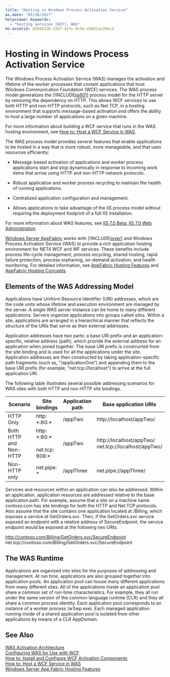 ```yaml
---
title: "Hosting in Windows Process Activation Service"
ms.date: "03/30/2017"
helpviewer_keywords: 
  - "hosting services [WCF], WAS"
ms.assetid: d2b9d226-15b7-41fc-8c9a-cb651ac20ecd
---
```

# Hosting in Windows Process Activation Service
The Windows Process Activation Service (WAS) manages the activation and lifetime of the worker processes that contain applications that host Windows Communication Foundation (WCF) services. The WAS process model generalizes the [!INCLUDE[iis601](../../../../includes/iis601-md.md)] process model for the HTTP server by removing the dependency on HTTP. This allows WCF services to use both HTTP and non-HTTP protocols, such as Net.TCP, in a hosting environment that supports message-based activation and offers the ability to host a large number of applications on a given machine.  
  
 For more information about building a WCF service that runs in the WAS hosting environment, see [How to: Host a WCF Service in WAS](../../../../docs/framework/wcf/feature-details/how-to-host-a-wcf-service-in-was.md).  
  
 The WAS process model provides several features that enable applications to be hosted in a way that is more robust, more manageable, and that uses resources efficiently:  
  
-   Message-based activation of applications and worker process applications start and stop dynamically in response to incoming work items that arrive using HTTP and non-HTTP network protocols.  
  
-   Robust application and worker process recycling to maintain the health of running applications.  
  
-   Centralized application configuration and management.  
  
-   Allows applications to take advantage of the IIS process model without requiring the deployment footprint of a full IIS installation.  
  
 For more information about WAS features, see [IIS 7.0 Beta: IIS 7.0 Web Administration](../../../../docs/framework/wcf/feature-details/hosting-in-windows-process-activation-service.md).  
  
 [Windows Server AppFabric](http://go.microsoft.com/fwlink/?LinkId=196496) works with [!INCLUDE[iisver](../../../../includes/iisver-md.md)] and Windows Process Activation Service (WAS) to provide a rich application hosting environment for NET4 WCF and WF services. These benefits include process life-cycle management, process recycling, shared hosting, rapid failure protection, process orphaning, on-demand activation, and health monitoring. For detailed information, see [AppFabric Hosting Features](http://go.microsoft.com/fwlink/?LinkId=196494) and [AppFabric Hosting Concepts](http://go.microsoft.com/fwlink/?LinkId=196495).  
  
## Elements of the WAS Addressing Model  
 Applications have Uniform Resource Identifier (URI) addresses, which are the code units whose lifetime and execution environment are managed by the server. A single WAS server instance can be home to many different applications. Servers organize applications into groups called *sites*. Within a site, applications are arranged in a hierarchical manner that reflects the structure of the URIs that serve as their external addresses.  
  
 Application addresses have two parts: a base URI prefix and an application-specific, relative address (path), which provide the external address for an application when joined together. The base URI prefix is constructed from the site binding and is used for all the applications under the site. Application addresses are then constructed by taking application-specific path fragments (such as, "/applicationOne") and appending them to the base URI prefix (for example, "net.tcp://localhost") to arrive at the full application URI.  
  
 The following table illustrates several possible addressing scenarios for WAS sites with both HTTP and non-HTTP site bindings.  
  
|Scenario|Site bindings|Application path|Base application URIs|  
|--------------|-------------------|----------------------|---------------------------|  
|HTTP Only|http: *:80:\*|/appTwo|http://localhost/appTwo/|  
|Both HTTP and Non-HTTP|http: *:80:\*<br /><br /> net.tcp: 808:\*|/appTwo|http://localhost/appTwo/<br />net.tcp://localhost/appTwo/|  
|Non-HTTP only|net.pipe: *|/appThree|net.pipe://appThree/|  
  
 Services and resources within an application can also be addressed. Within an application, application resources are addressed relative to the base application path. For example, assume that a site on a machine name contoso.com has site bindings for both the HTTP and Net.TCP protocols. Also assume that the site contains one application located at /Billing, which exposes a service at GetOrders.svc. Then, if the GetOrders.svc service exposed an endpoint with a relative address of SecureEndpoint, the service endpoint would be exposed at the following two URIs:  
  
 http://contoso.com/Billing/GetOrders.svc/SecureEndpoint  
net.tcp://contoso.com/Billing/GetOrders.svc/SecureEndpoint  
  
## The WAS Runtime  
 Applications are organized into sites for the purposes of addressing and management. At run time, applications are also grouped together into application pools. An application pool can house many different applications from many different sites. All of the applications inside an application pool share a common set of run-time characteristics. For example, they all run under the same version of the common language runtime (CLR) and they all share a common process identity. Each application pool corresponds to an instance of a worker process (w3wp.exe). Each managed application running inside of a shared application pool is isolated from other applications by means of a CLR AppDomain.  
  
## See Also  
 [WAS Activation Architecture](../../../../docs/framework/wcf/feature-details/was-activation-architecture.md)  
 [Configuring WAS for Use with WCF](../../../../docs/framework/wcf/feature-details/configuring-the-wpa--service-for-use-with-wcf.md)  
 [How to: Install and Configure WCF Activation Components](../../../../docs/framework/wcf/feature-details/how-to-install-and-configure-wcf-activation-components.md)  
 [How to: Host a WCF Service in WAS](../../../../docs/framework/wcf/feature-details/how-to-host-a-wcf-service-in-was.md)  
 [Windows Server App Fabric Hosting Features](http://go.microsoft.com/fwlink/?LinkId=201276)

